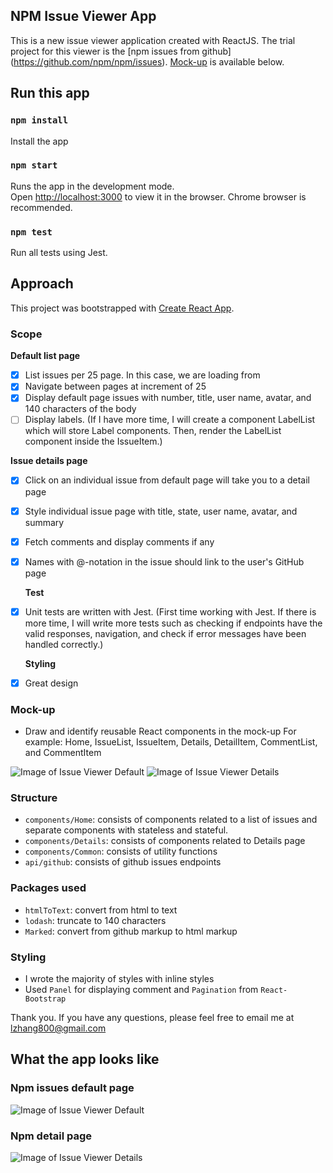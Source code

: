## NPM Issue Viewer App
This is a new issue viewer application created with ReactJS. The trial project for this viewer is the [npm issues from github] (https://github.com/npm/npm/issues).
[Mock-up](#mock-up) is available below. 

## Run this app

### `npm install`

Install the app

### `npm start`

Runs the app in the development mode. <br>
Open [http://localhost:3000](http://localhost:3000) to view it in the browser.
Chrome browser is recommended.

### `npm test`
Run all tests using Jest.<br>


## Approach

This project was bootstrapped with [Create React App](https://github.com/facebookincubator/create-react-app).

### Scope
 
 **Default list page**
- [x] List issues per 25 page.  In this case, we are loading from 
- [x] Navigate between pages at increment of 25
- [x] Display default page issues with number, title, user name, avatar, and 140 characters of the body
- [ ] Display labels. (If I have more time, I will create a component LabelList which will store Label components.
                       Then, render the LabelList component inside the IssueItem.)
                       
 **Issue details page**
- [x] Click on an individual issue from default page will take you to a detail page
- [x] Style individual issue page with title, state, user name, avatar, and summary
- [x] Fetch comments and display comments if any
- [x] Names with @-notation in the issue should link to the user's GitHub page

  **Test**
- [x] Unit tests are written with Jest. 
      (First time working with Jest. If there is more time, I will write more tests such as checking if endpoints have the valid responses, 
      navigation, and check if error messages have been handled correctly.)
      
  **Styling**
- [x] Great design
      
### Mock-up
- Draw and identify reusable React components in the mock-up
For example: Home, IssueList, IssueItem, Details, DetailItem, CommentList, and CommentItem

 ![Image of Issue Viewer Default ](docs/Issue_Viewer_Default.png)
 ![Image of Issue Viewer Details ](docs/Issue_Viewer_Details.png)

### Structure
- `components/Home`: consists of components related to a list of issues and separate components with stateless and stateful. <br />
- `components/Details`: consists of components related to Details page
- `components/Common`: consists of utility functions
- `api/github`: consists of github issues endpoints

### Packages used
- `htmlToText`: convert from html to text
- `lodash`: truncate to 140 characters
- `Marked`: convert from github markup to html markup

### Styling
- I wrote the majority of styles with inline styles
- Used `Panel` for displaying comment and `Pagination` from `React-Bootstrap`


Thank you. If you have any questions, please feel free to email me at lzhang800@gmail.com

## What the app looks like

### Npm issues default page
![Image of Issue Viewer Default ](docs/Issue_Viewer_Result_Default.png)

### Npm detail page
![Image of Issue Viewer Details ](docs/Issue_Viewer_Result_Detail.png)